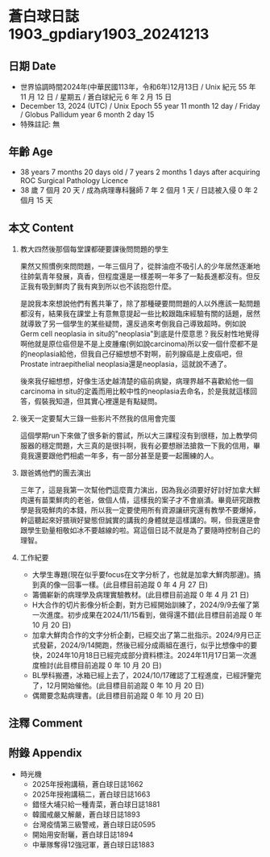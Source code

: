 [_metadata_:encoding]: - "utf-8"
[_metadata_:language]: - "zh-Hant-TW"
[_metadata_:fileformat]: - "markdown"
[_metadata_:MIME_type]: - "text/plain"
[_metadata_:markdown_version]: - "commonmark version 0.30"
[_metadata_:markdown_spec]: - "https://spec.commonmark.org/0.30/"

# 蒼白球日誌1903_gpdiary1903_20241213 #

## 日期 Date ##

* 世界協調時間2024年(中華民國113年，令和6年)12月13日 / Unix 紀元 55 年 11 月 12 日 / 星期五 / 蒼白球紀元 6 年 2 月 15 日
* December 13, 2024 (UTC) / Unix Epoch 55 year 11 month 12 day / Friday / Globus Pallidum year 6 month 2 day 15
* 特殊註記: 無

## 年齡 Age ##

* 38 years 7 months 20 days old / 7 years 2 months 1 days after acquiring ROC Surgical Pathology Licence
* 38 歲 7 個月 20 天 / 成為病理專科醫師 7 年 2 個月 1 天 / 日誌被入侵 0 年 2 個月 15 天

## 本文 Content ##

1. 教大四然後那個每堂課都硬要課後問問題的學生

    果然又照慣例來問問題，一年三個月了，從胖油痘不吸引人的少年居然逐漸地往帥氣青年發展，真香，但程度還是一樣差啊一年多了一點長進都沒有。但反正我有吸到鮮肉了我有爽到所以也不該抱怨什麼。

    是說我本來想說他們有舊共筆了，除了那種硬要問問題的人以外應該一點問題都沒有，結果我在課堂上有意無意提起一些比較跟臨床經驗有關的話題，居然就導致了另一個學生的某些疑問，還反過來考倒我自己導致超時。例如說Germ cell neoplasia in situ的"neoplasia"到底是什麼意思？我反射性地覺得啊他就是原位癌但是不是上皮腫瘤(例如說carcinoma)所以安一個什麼都不是的neoplasia給他，但我自己仔細想想不對啊，前列腺癌是上皮癌吧，但Prostate intraepithelial neoplasia還是neoplasia，這就說不通了。

    後來我仔細想想，好像生活史越清楚的癌前病變，病理界越不喜歡給他一個carcinoma in situ的定義而用比較中性的neoplasia去命名，於是我就這樣回答，假裝我知道，但其實心裡還是有點疑問。

2. 後天一定要幫大三錄一些影片不然我的信用會完蛋

    這個學期run下來做了很多新的嘗試，所以大三課程沒有到很穩，加上教學伺服器的穩定問題，大三真的是很抖啊，我有必要想辦法搶救一下我的信用，畢竟我還要跟他們相處一年多，有一部分甚至是要一起團練的人。

3. 跟爸媽他們的團去演出

    三年了，這是我第一次幫他們這麼賣力演出，因為我必須要好好討好加拿大鮮肉還有苗栗鮮肉的老爸，做個人情，這樣我的案子才不會崩潰。畢竟研究跟教學是我吸鮮肉的本錢，所以我一定要使用所有資源讓研究還有教學不要爆掉，幹這聽起來好猥瑣好變態但誠實的講我的身體就是這樣講的。啊，但我還是會跟學生勁量相敬如冰不要越線的啦。寫這個日誌不就是為了要隨時控制自己的理智。

4. 工作紀要

    - 大學生專題(現在似乎要focus在文字分析了，也就是加拿大鮮肉那邊)。搞到真的像一回事一樣。(此目標目前追蹤 0 年 4 月 27 日)
    - 籌備嶄新的病理學及病理實驗教材。(此目標目前追蹤 0 年 4 月 21 日)
    - H大合作的切片影像分析企劃，對方已經開始訓練了，2024/9/9去催了第一次進度。初步成果在2024/11/15看到，做得還不錯(此目標目前追蹤 0 年 10 月 20 日)
    - 加拿大鮮肉合作的文字分析企劃，已經交出了第二批指示。2024/9月已正式發薪，2024/9/14開跑，然後已經分成兩組在進行，似乎比想像中的要快，2024年10月18日已經完成部分資料標注。2024年11月17日第一次進度檢討(此目標目前追蹤 0 年 10 月 20 日)
    - BL學科搬遷，冰箱已經上去了，2024/10/17確認了工程進度，已經評鑒完了，12月開始催他。(此目標目前追蹤 0 年 10 月 20 日)
    - 偶爾要念點病理書。(此目標目前追蹤 0 年 10 月 20 日)

## 注釋 Comment ##


## 附錄 Appendix ##

* 時光機
    - 2025年授袍講稿，蒼白球日誌1662
    - 2025年授袍講稿二，蒼白球日誌1663
    - 錯怪大埔只給一種青菜，蒼白球日誌1881
    - 韓國戒嚴又解嚴，蒼白球日誌1893
    - 台灣疫情第三級警戒，蒼白球日誌0595
    - 開始用安耐曬，蒼白球日誌1894
    - 中華隊奪得12強冠軍，蒼白球日誌1883
